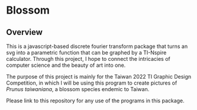 # Blossom

## Overview

This is a javascript-based discrete fourier transform package that turns an svg into a parametric function that can be graphed by a TI-Nspire calculator. Through this project, I hope to connect the intricacies of computer science and the beauty of art into one. 

The purpose of this project is mainly for the Taiwan 2022 TI Graphic Design Competition, in which I will be using this program to create pictures of *Prunus taiwaniana*, a blossom species endemic to Taiwan. 

Please link to this repository for any use of the programs in this package. 